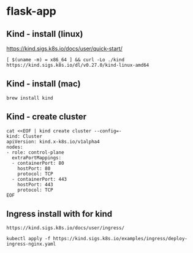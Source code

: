 # flask-app

## Kind - install (linux)

https://kind.sigs.k8s.io/docs/user/quick-start/
```
[ $(uname -m) = x86_64 ] && curl -Lo ./kind https://kind.sigs.k8s.io/dl/v0.27.0/kind-linux-amd64
```

## Kind - install (mac)

```
brew install kind
```

## Kind - create cluster

```
cat <<EOF | kind create cluster --config=-
kind: Cluster
apiVersion: kind.x-k8s.io/v1alpha4
nodes:
- role: control-plane
  extraPortMappings:
  - containerPort: 80
    hostPort: 80
    protocol: TCP
  - containerPort: 443
    hostPort: 443
    protocol: TCP
EOF
```

## Ingress install with for kind

```
https://kind.sigs.k8s.io/docs/user/ingress/

kubectl apply -f https://kind.sigs.k8s.io/examples/ingress/deploy-ingress-nginx.yaml
```
